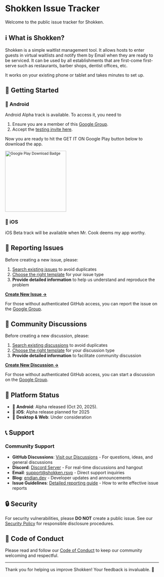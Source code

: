 # Shokken Issue Tracker

Welcome to the public issue tracker for Shokken.

## ℹ️ What is Shokken?

Shokken is a simple waitlist management tool. It allows hosts to enter guests in virtual waitlists and notify them by Email when they are ready to be serviced. It can be used by all establishments that are first-come first-serve such as restaurants, barber shops, dentist offices, etc.

It works on your existing phone or tablet and takes minutes to set up.

## 🚀 Getting Started

### 🤖 Android

Android Alpha track is available. To access it, you need to

1. Ensure you are a member of this [Google Group](https://groups.google.com/g/shokken-alpha-testers).
1. Accept the [testing invite here](https://play.google.com/apps/testing/dev.endian.shokken).

Now you are ready to hit the GET IT ON Google Play button below to download the app.

<sub><a href="https://play.google.com/store/apps/details?id=dev.endian.shokken"><img src="https://play.google.com/intl/en_us/badges/static/images/badges/en_badge_web_generic.png" alt="Google Play Download Badge" width="200"></a></sub>

### 🍎 iOS

iOS Beta track will be available when Mr. Cook deems my app worthy.

## 🐛 Reporting Issues

Before creating a new issue, please:
1. [Search existing issues](https://github.com/endian-dev/Shokken-Issues/issues) to avoid duplicates
2. [Choose the right template](https://github.com/endian-dev/Shokken-Issues/issues/new/choose) for your issue type
3. **Provide detailed information** to help us understand and reproduce the problem

[**Create New Issue →**](https://github.com/endian-dev/Shokken-Issues/issues/new/choose)

For those without authenticated GitHub access, you can report the issue on the [Google Group](https://groups.google.com/u/1/a/shokken.rsvp/g/shokken-alpha-testers).

## 💬 Community Discussions

Before creating a new discussion, please:
1. [Search existing discussions](https://github.com/endian-dev/Shokken-Issues/discussions) to avoid duplicates
2. [Choose the right template](https://github.com/endian-dev/Shokken-Issues/discussions/new/choose) for your discussion type
3. **Provide detailed information** to facilitate community discussion

[**Create New Discussion →**](https://github.com/endian-dev/Shokken-Issues/discussions/new/choose)

For those without authenticated GitHub access, you can start a discussion on the [Google Group](https://groups.google.com/u/1/a/shokken.rsvp/g/shokken-alpha-testers).

## 📱 Platform Status

- 🧪 **Android**: Alpha released (Oct 20, 2025).
- 🚧 **iOS**: Alpha release planned for 2025
- 🚧 **Desktop & Web**: Under consideration

## 📞 Support

### Community Support
- **GitHub Discussions**: [Visit our Discussions](https://github.com/endian-dev/Shokken-Issues/discussions) - For questions, ideas, and general discussions
- **Discord**: [Discord Server](https://discord.gg/TWZ7TgEFTW) - For real-time discussions and hangout
- **Email**: [support@shokken.rsvp](mailto:support@shokken.rsvp) - Direct support inquiries
- **Blog**: [endian.dev](https://endian.dev) - Developer updates and announcements
- **Issue Guidelines**: [Detailed reporting guide](docs/ISSUE_GUIDELINES.md) - How to write effective issue reports

## 🔒 Security

For security vulnerabilities, please **DO NOT** create a public issue. See our [Security Policy](SECURITY.md) for responsible disclosure procedures.

## 📜 Code of Conduct

Please read and follow our [Code of Conduct](CODE_OF_CONDUCT.md) to keep our community welcoming and respectful.

---

Thank you for helping us improve Shokken! Your feedback is invaluable. 💙
